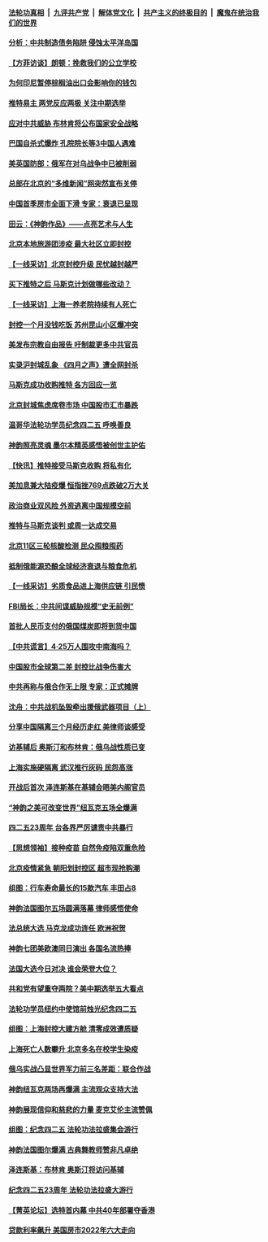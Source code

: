 ####  [法轮功真相](../../../../basic/blob/master/README.md?t=04271701) &nbsp;|&nbsp; [九评共产党](../../../../9ping.md/blob/master/README.md?t=04271701) &nbsp;|&nbsp; [解体党文化](../../../../jtdwh.md/blob/master/README.md?t=04271701)  &nbsp;|&nbsp; [共产主义的终极目的](../../../../gczydzjmd.md/blob/master/README.md?t=04271701) &nbsp;|&nbsp; [魔鬼在统治我们的世界](../../../../mgztzwmdsj.md/blob/master/README.md?t=04271701) 

#### [分析：中共制造债务陷阱 侵蚀太平洋岛国](../pages/nf4514/n13718976.md?t=04271701) 

#### [【方菲访谈】朗顿：挽救我们的公立学校](../pages/nf4514/n13721322.md?t=04271701) 

#### [为何印尼暂停棕榈油出口会影响你的钱包](../pages/nf4514/n13721205.md?t=04271701) 

#### [推特易主 两党反应两极 关注中期选举](../pages/nf4514/n13721254.md?t=04271701) 

#### [应对中共威胁 布林肯将公布国家安全战略](../pages/nf4514/n13721192.md?t=04271701) 

#### [巴国自杀式爆炸 孔院院长等3中国人遇难](../pages/nf4514/n13721035.md?t=04271701) 

#### [美英国防部：俄军在对乌战争中已被削弱](../pages/nf4514/n13720944.md?t=04271701) 

#### [总部在北京的“多维新闻”网突然宣布关停](../pages/nf4514/n13720996.md?t=04271701) 

#### [中国首季房市全面下滑 专家：衰退已呈现](../pages/nf4514/n13720590.md?t=04271701) 

#### [田云：《神韵作品》——点亮艺术与人生](../pages/nf4514/n13721003.md?t=04271701) 

#### [北京本地旅游团涉疫 最大社区立即封控](../pages/nf4514/n13720803.md?t=04271701) 

#### [【一线采访】北京封控升级 民忧越封越严](../pages/nf4514/n13720886.md?t=04271701) 

#### [买下推特之后 马斯克计划做哪些改动？](../pages/nf4514/n13720685.md?t=04271701) 

#### [【一线采访】上海一养老院持续有人死亡](../pages/nf4514/n13720350.md?t=04271701) 

#### [封控一个月没钱吃饭 苏州昆山小区爆冲突](../pages/nf4514/n13720716.md?t=04271701) 

#### [美发布宗教自由报告 吁制裁更多中共官员](../pages/nf4514/n13720670.md?t=04271701) 

#### [实录沪封城乱象 《四月之声》遭全网封杀](../pages/nf4514/n13720629.md?t=04271701) 

#### [马斯克成功收购推特 各方回应一览](../pages/nf4514/n13720592.md?t=04271701) 

#### [北京封城焦虑席卷市场 中国股市汇市暴跌](../pages/nf4514/n13720464.md?t=04271701) 

#### [温哥华法轮功学员纪念四二五 呼唤善良](../pages/nf4514/n13720411.md?t=04271701) 

#### [神韵照亮灵魂 墨尔本精英感悟被创世主护佑](../pages/nf4514/n13720520.md?t=04271701) 

#### [【快讯】推特接受马斯克收购 将私有化](../pages/nf4514/n13720476.md?t=04271701) 

#### [美加息兼大陆疫爆 恒指挫769点跌破2万大关](../pages/nf4514/n13720493.md?t=04271701) 

#### [政治商业双风险 外资逃离中国规模空前](../pages/nf4514/n13720271.md?t=04271701) 

#### [推特与马斯克谈判 或周一达成交易](../pages/nf4514/n13719695.md?t=04271701) 

#### [北京11区三轮核酸检测 民众囤粮囤药](../pages/nf4514/n13720207.md?t=04271701) 

#### [抵制俄能源恐酿全球经济衰退与粮食危机](../pages/nf4514/n13720438.md?t=04271701) 

#### [【一线采访】劣质食品进上海供应链 引民愤](../pages/nf4514/n13720084.md?t=04271701) 

#### [FBI局长：中共间谍威胁规模“史无前例”](../pages/nf4514/n13720426.md?t=04271701) 

#### [首批人民币支付的俄国煤炭即将到货中国](../pages/nf4514/n13720391.md?t=04271701) 

#### [【中共谎言】4·25万人围攻中南海吗？](../pages/nf4514/n13719995.md?t=04271701) 

#### [中国股市全球第二差 封控比战争伤害大](../pages/nf4514/n13720380.md?t=04271701) 

#### [中共再称与俄合作无上限 专家：正式摊牌](../pages/nf4514/n13720362.md?t=04271701) 

#### [沈舟：中共战机坠毁牵出援俄武器项目（上）](../pages/nf4514/n13719840.md?t=04271701) 

#### [分享中国隔离三个月经历走红 美律师谈感受](../pages/nf4514/n13720206.md?t=04271701) 

#### [访基辅后 奥斯汀和布林肯：俄乌战性质已变](../pages/nf4514/n13720183.md?t=04271701) 

#### [上海实施硬隔离 武汉推行灰码 民怨高涨](../pages/nf4514/n13719741.md?t=04271701) 

#### [开战后首次 泽连斯基在基辅会晤美内阁官员](../pages/nf4514/n13719822.md?t=04271701) 

#### [“神韵之美可改变世界”纽瓦克五场全爆满](../pages/nf4514/n13719858.md?t=04271701) 

#### [四二五23周年 台各界严厉谴责中共暴行](../pages/nf4514/n13719368.md?t=04271701) 

#### [【思想领袖】接种疫苗 自然免疫陷双重危险](../pages/nf4514/n13714666.md?t=04271701) 

#### [北京疫情紧急 朝阳划封控区 超市现抢购潮](../pages/nf4514/n13719418.md?t=04271701) 

#### [组图：行车寿命最长的15款汽车 丰田占8](../pages/nf4514/n13714217.md?t=04271701) 

#### [神韵法国图尔五场圆满落幕 律师感悟使命](../pages/nf4514/n13719556.md?t=04271701) 

#### [法总统大选  马克龙成功连任 欧洲祝贺](../pages/nf4514/n13719442.md?t=04271701) 

#### [神韵七团美欧澳同日演出 各国名流热捧](../pages/nf4514/n13719071.md?t=04271701) 

#### [法国大选今日对决 谁会荣登大位？](../pages/nf4514/n13719235.md?t=04271701) 

#### [共和党有望重夺两院？美中期选举五大看点](../pages/nf4514/n13717459.md?t=04271701) 

#### [法轮功学员纽约中使馆前烛光纪念四二五](../pages/nf4514/n13719075.md?t=04271701) 

#### [组图：上海封控大建方舱 清零成效遭质疑](../pages/nf4514/n13718864.md?t=04271701) 

#### [上海死亡人数攀升 北京多名在校学生染疫](../pages/nf4514/n13718995.md?t=04271701) 

#### [俄乌实战凸显世界军力前三名差距：联合作战](../pages/nf4514/n13718760.md?t=04271701) 

#### [神韵纽瓦克两场再爆满 主流观众支持大法](../pages/nf4514/n13719083.md?t=04271701) 

#### [神韵展现信仰和慈悲的力量 麦克艾伦主流赞佩](../pages/nf4514/n13719038.md?t=04271701) 

#### [组图：纪念四二五 法轮功法拉盛集会游行](../pages/nf4514/n13718731.md?t=04271701) 

#### [神韵法国图尔爆满 古典舞教师赞非凡卓绝](../pages/nf4514/n13719009.md?t=04271701) 

#### [泽连斯基：布林肯 奥斯汀将访问基辅](../pages/nf4514/n13718768.md?t=04271701) 

#### [纪念四二五23周年 法轮功法拉盛大游行](../pages/nf4514/n13718676.md?t=04271701) 

#### [【菁英论坛】选特首内幕 中共40年部署夺香港](../pages/nf4514/n13718678.md?t=04271701) 

#### [贷款利率飙升 美国房市2022年六大走向](../pages/nf4514/n13718618.md?t=04271701) 

